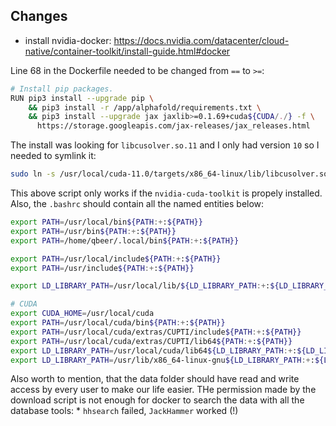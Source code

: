 ## Changes

* install nvidia-docker: https://docs.nvidia.com/datacenter/cloud-native/container-toolkit/install-guide.html#docker

Line 68 in the Dockerfile needed to be changed from `==` to `>=`:

```bash
# Install pip packages.
RUN pip3 install --upgrade pip \
    && pip3 install -r /app/alphafold/requirements.txt \
    && pip3 install --upgrade jax jaxlib>=0.1.69+cuda${CUDA/./} -f \
      https://storage.googleapis.com/jax-releases/jax_releases.html
```

The install was looking for `libcusolver.so.11` and I only had version `10`
so I needed to symlink it:

```bash
sudo ln -s /usr/local/cuda-11.0/targets/x86_64-linux/lib/libcusolver.so.10 /usr/local/cuda-11.0/targets/x86_64-linux/lib/libcusolver.so.11
```

This above script only works if the `nvidia-cuda-toolkit` is propely installed. Also, the `.bashrc` should contain
all the named entities below:

```bash
export PATH=/usr/local/bin${PATH:+:${PATH}}
export PATH=/usr/bin${PATH:+:${PATH}}
export PATH=/home/qbeer/.local/bin${PATH:+:${PATH}}

export PATH=/usr/local/include${PATH:+:${PATH}}
export PATH=/usr/include${PATH:+:${PATH}}

export LD_LIBRARY_PATH=/usr/local/lib/${LD_LIBRARY_PATH:+:${LD_LIBRARY_PATH}}

# CUDA
export CUDA_HOME=/usr/local/cuda
export PATH=/usr/local/cuda/bin${PATH:+:${PATH}} 
export PATH=/usr/local/cuda/extras/CUPTI/include${PATH:+:${PATH}}
export PATH=/usr/local/cuda/extras/CUPTI/lib64${PATH:+:${PATH}}
export LD_LIBRARY_PATH=/usr/local/cuda/lib64${LD_LIBRARY_PATH:+:${LD_LIBRARY_PATH}}
export LD_LIBRARY_PATH=/usr/lib/x86_64-linux-gnu${LD_LIBRARY_PATH:+:${LD_LIBRARY_PATH}}
```

Also worth to mention, that the data folder should have read and write access by every user
to make our life easier. THe permission made by the download script is not enough for docker
to search the data with all the database tools:
    * `hhsearch` failed, `JackHammer` worked (!)